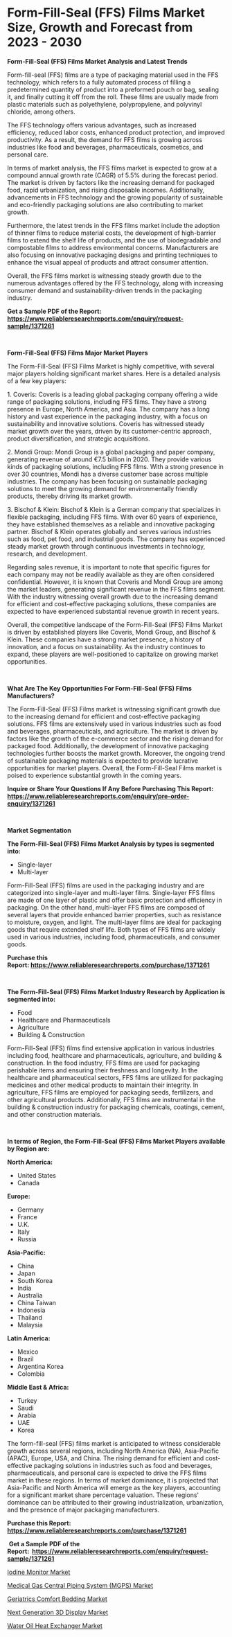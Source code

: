 <p><h1>Form-Fill-Seal (FFS) Films Market Size, Growth and Forecast from 2023 - 2030</h1></p><p><strong>Form-Fill-Seal (FFS) Films Market Analysis and Latest Trends</strong></p>
<p><p>Form-fill-seal (FFS) films are a type of packaging material used in the FFS technology, which refers to a fully automated process of filling a predetermined quantity of product into a preformed pouch or bag, sealing it, and finally cutting it off from the roll. These films are usually made from plastic materials such as polyethylene, polypropylene, and polyvinyl chloride, among others.</p><p>The FFS technology offers various advantages, such as increased efficiency, reduced labor costs, enhanced product protection, and improved productivity. As a result, the demand for FFS films is growing across industries like food and beverages, pharmaceuticals, cosmetics, and personal care.</p><p>In terms of market analysis, the FFS films market is expected to grow at a compound annual growth rate (CAGR) of 5.5% during the forecast period. The market is driven by factors like the increasing demand for packaged food, rapid urbanization, and rising disposable incomes. Additionally, advancements in FFS technology and the growing popularity of sustainable and eco-friendly packaging solutions are also contributing to market growth.</p><p>Furthermore, the latest trends in the FFS films market include the adoption of thinner films to reduce material costs, the development of high-barrier films to extend the shelf life of products, and the use of biodegradable and compostable films to address environmental concerns. Manufacturers are also focusing on innovative packaging designs and printing techniques to enhance the visual appeal of products and attract consumer attention.</p><p>Overall, the FFS films market is witnessing steady growth due to the numerous advantages offered by the FFS technology, along with increasing consumer demand and sustainability-driven trends in the packaging industry.</p></p>
<p><strong>Get a Sample PDF of the Report:&nbsp; <a href="https://www.reliableresearchreports.com/enquiry/request-sample/1371261">https://www.reliableresearchreports.com/enquiry/request-sample/1371261</a></strong></p>
<p>&nbsp;</p>
<p><strong>Form-Fill-Seal (FFS) Films Major Market Players</strong></p>
<p><p>The Form-Fill-Seal (FFS) Films Market is highly competitive, with several major players holding significant market shares. Here is a detailed analysis of a few key players:</p><p>1. Coveris: Coveris is a leading global packaging company offering a wide range of packaging solutions, including FFS films. They have a strong presence in Europe, North America, and Asia. The company has a long history and vast experience in the packaging industry, with a focus on sustainability and innovative solutions. Coveris has witnessed steady market growth over the years, driven by its customer-centric approach, product diversification, and strategic acquisitions.</p><p>2. Mondi Group: Mondi Group is a global packaging and paper company, generating revenue of around €7.5 billion in 2020. They provide various kinds of packaging solutions, including FFS films. With a strong presence in over 30 countries, Mondi has a diverse customer base across multiple industries. The company has been focusing on sustainable packaging solutions to meet the growing demand for environmentally friendly products, thereby driving its market growth.</p><p>3. Bischof & Klein: Bischof & Klein is a German company that specializes in flexible packaging, including FFS films. With over 60 years of experience, they have established themselves as a reliable and innovative packaging partner. Bischof & Klein operates globally and serves various industries such as food, pet food, and industrial goods. The company has experienced steady market growth through continuous investments in technology, research, and development.</p><p>Regarding sales revenue, it is important to note that specific figures for each company may not be readily available as they are often considered confidential. However, it is known that Coveris and Mondi Group are among the market leaders, generating significant revenue in the FFS films segment. With the industry witnessing overall growth due to the increasing demand for efficient and cost-effective packaging solutions, these companies are expected to have experienced substantial revenue growth in recent years.</p><p>Overall, the competitive landscape of the Form-Fill-Seal (FFS) Films Market is driven by established players like Coveris, Mondi Group, and Bischof & Klein. These companies have a strong market presence, a history of innovation, and a focus on sustainability. As the industry continues to expand, these players are well-positioned to capitalize on growing market opportunities.</p></p>
<p>&nbsp;</p>
<p><strong>What Are The Key Opportunities For Form-Fill-Seal (FFS) Films Manufacturers?</strong></p>
<p><p>The Form-Fill-Seal (FFS) Films market is witnessing significant growth due to the increasing demand for efficient and cost-effective packaging solutions. FFS films are extensively used in various industries such as food and beverages, pharmaceuticals, and agriculture. The market is driven by factors like the growth of the e-commerce sector and the rising demand for packaged food. Additionally, the development of innovative packaging technologies further boosts the market growth. Moreover, the ongoing trend of sustainable packaging materials is expected to provide lucrative opportunities for market players. Overall, the Form-Fill-Seal Films market is poised to experience substantial growth in the coming years.</p></p>
<p><strong>Inquire or Share Your Questions If Any Before Purchasing This Report: <a href="https://www.reliableresearchreports.com/enquiry/pre-order-enquiry/1371261">https://www.reliableresearchreports.com/enquiry/pre-order-enquiry/1371261</a></strong></p>
<p>&nbsp;</p>
<p><strong>Market Segmentation</strong></p>
<p><strong>The Form-Fill-Seal (FFS) Films Market Analysis by types is segmented into:</strong></p>
<p><ul><li>Single-layer</li><li>Multi-layer</li></ul></p>
<p><p>Form-Fill-Seal (FFS) films are used in the packaging industry and are categorized into single-layer and multi-layer films. Single-layer FFS films are made of one layer of plastic and offer basic protection and efficiency in packaging. On the other hand, multi-layer FFS films are composed of several layers that provide enhanced barrier properties, such as resistance to moisture, oxygen, and light. The multi-layer films are ideal for packaging goods that require extended shelf life. Both types of FFS films are widely used in various industries, including food, pharmaceuticals, and consumer goods.</p></p>
<p><strong>Purchase this Report:&nbsp;<a href="https://www.reliableresearchreports.com/purchase/1371261">https://www.reliableresearchreports.com/purchase/1371261</a></strong></p>
<p>&nbsp;</p>
<p><strong>The Form-Fill-Seal (FFS) Films Market Industry Research by Application is segmented into:</strong></p>
<p><ul><li>Food</li><li>Healthcare and Pharmaceuticals</li><li>Agriculture</li><li>Building & Construction</li></ul></p>
<p><p>Form-Fill-Seal (FFS) films find extensive application in various industries including food, healthcare and pharmaceuticals, agriculture, and building & construction. In the food industry, FFS films are used for packaging perishable items and ensuring their freshness and longevity. In the healthcare and pharmaceutical sectors, FFS films are utilized for packaging medicines and other medical products to maintain their integrity. In agriculture, FFS films are employed for packaging seeds, fertilizers, and other agricultural products. Additionally, FFS films are instrumental in the building & construction industry for packaging chemicals, coatings, cement, and other construction materials.</p></p>
<p>&nbsp;</p>
<p><strong>In terms of Region, the Form-Fill-Seal (FFS) Films Market Players available by Region are:</strong></p>
<p>
    <p> <strong> North America: </strong>
        <ul>
            <li>United States</li>
            <li>Canada</li>
        </ul>
        </p> 
    <p> <strong> Europe: </strong>
        <ul>
            <li>Germany</li>
            <li>France</li>
            <li>U.K.</li>
            <li>Italy</li>
            <li>Russia</li>
        </ul>
        </p> 
    <p> <strong> Asia-Pacific: </strong>
        <ul>
            <li>China</li>
            <li>Japan</li>
            <li>South Korea</li>
            <li>India</li>
            <li>Australia</li>
            <li>China Taiwan</li>
            <li>Indonesia</li>
            <li>Thailand</li>
            <li>Malaysia</li>
        </ul>
        </p> 
    <p> <strong> Latin America: </strong>
        <ul>
            <li>Mexico</li>
            <li>Brazil</li>
            <li>Argentina Korea</li>
            <li>Colombia</li>
        </ul>
        </p> 
    <p> <strong> Middle East & Africa: </strong>
        <ul>
            <li>Turkey</li>
            <li>Saudi</li>
            <li>Arabia</li>
            <li>UAE</li>
            <li>Korea</li>
        </ul>
    </p>
    </p>
<p><p>The form-fill-seal (FFS) films market is anticipated to witness considerable growth across several regions, including North America (NA), Asia-Pacific (APAC), Europe, USA, and China. The rising demand for efficient and cost-effective packaging solutions in industries such as food and beverages, pharmaceuticals, and personal care is expected to drive the FFS films market in these regions. In terms of market dominance, it is projected that Asia-Pacific and North America will emerge as the key players, accounting for a significant market share percentage valuation. These regions' dominance can be attributed to their growing industrialization, urbanization, and the presence of major packaging manufacturers.</p></p>
<p><strong>Purchase this Report: <a href="https://www.reliableresearchreports.com/purchase/1371261">https://www.reliableresearchreports.com/purchase/1371261</a></strong></p>
<p>&nbsp;<strong>Get a Sample PDF of the Report:&nbsp;&nbsp;<a href="https://www.reliableresearchreports.com/enquiry/request-sample/1371261">https://www.reliableresearchreports.com/enquiry/request-sample/1371261</a></strong></p>
<p><strong></strong></p>
<p><p><a href="https://www.linkedin.com/pulse/iodine-monitor-market-challenges-opportunities-growth-drivers-j5azc/">Iodine Monitor Market</a></p><p><a href="https://github.com/abbypearson7765/Market-Research-Report-List-1/blob/main/medical-gas-central-piping-system-mgps-market.md">Medical Gas Central Piping System (MGPS) Market</a></p><p><a href="https://github.com/dziulagalemab/Market-Research-Report-List-1/blob/main/geriatrics-comfort-bedding-market.md">Geriatrics Comfort Bedding Market</a></p><p><a href="https://medium.com/@dianafisher1927/next-generation-3d-display-market-size-cagr-trends-2024-2030-1eb2cf04076d">Next Generation 3D Display Market</a></p><p><a href="https://www.linkedin.com/pulse/water-oil-heat-exchanger-market-challenges-opportunities-dzqxc/">Water Oil Heat Exchanger Market</a></p></p>
